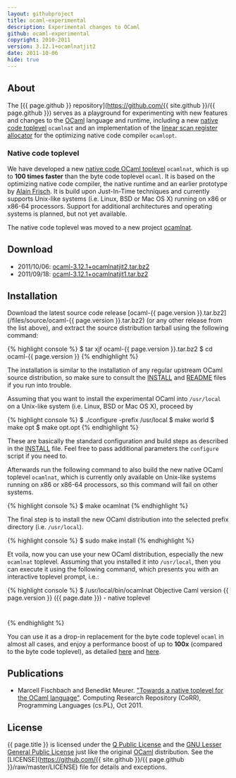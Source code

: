 ```yaml
---
layout: githubproject
title: ocaml-experimental
description: Experimental changes to OCaml
github: ocaml-experimental
copyright: 2010-2011
version: 3.12.1+ocamlnatjit2
date: 2011-10-06
hide: true
---
```



## About

The [{{ page.github }} repository](https://github.com/{{ site.github }}/{{ page.github }}) serves as a playground for experimenting with new features and changes to the [OCaml](http://caml.inria.fr/ocaml) language and runtime, including a new [native code toplevel](http://arxiv.org/abs/1110.1029) `ocamlnat` and an implementation of the [linear scan register allocator](http://portal.acm.org/citation.cfm?id=330250) for the optimizing native code compiler `ocamlopt`.


### Native code toplevel

We have developed a new [native code OCaml toplevel](/ocamlnat) `ocamlnat`, which is up to **100 times faster** than the byte code toplevel `ocaml`. It is based on the optimizing native code compiler, the native runtime and an earlier prototype by [Alain Frisch](http://alain.frisch.fr). It is build upon Just-In-Time techniques and currently supports Unix-like systems (i.e. Linux, BSD or Mac OS X) running on x86 or x86-64 processors. Support for additional architectures and operating systems is planned, but not yet available.

The native code toplevel was moved to a new project [ocamlnat](/ocamlnat).


## Download

- 2011/10/06: [ocaml-3.12.1+ocamlnatjit2.tar.bz2](/files/source/ocaml-3.12.1+ocamlnatjit2.tar.bz2)
- 2011/09/18: [ocaml-3.12.1+ocamlnatjit1.tar.bz2](/files/source/ocaml-3.12.1+ocamlnatjit1.tar.bz2)


## Installation

Download the latest source code release [ocaml-{{ page.version }}.tar.bz2](/files/source/ocaml-{{ page.version }}.tar.bz2) (or any other release from the list above), and extract the source distribution tarball using the following command:

{% highlight console %}
$ tar xjf ocaml-{{ page.version }}.tar.bz2
$ cd ocaml-{{ page.version }}
{% endhighlight %}

The installation is similar to the installation of any regular upstream OCaml source distribution, so make sure to consult the [INSTALL](https://raw.github.com/bmeurer/ocaml-experimental/master/INSTALL) and [README](https://raw.github.com/bmeurer/ocaml-experimental/master/README) files if you run into trouble.

Assuming that you want to install the experimental OCaml into `/usr/local` on a Unix-like system (i.e. Linux, BSD or Mac OS X), proceed by

{% highlight console %}
$ ./configure -prefix /usr/local
$ make world
$ make opt
$ make opt.opt
{% endhighlight %}

These are basically the standard configuration and build steps as described in the [INSTALL](https://raw.github.com/bmeurer/ocaml-experimental/master/INSTALL) file. Feel free to pass additional parameters the `configure` script if you need to.

Afterwards run the following command to also build the new native OCaml toplevel `ocamlnat`, which is currently only available on Unix-like systems running on x86 or x86-64 processors, so this command will fail on other systems.

{% highlight console %}
$ make ocamlnat
{% endhighlight %}

The final step is to install the new OCaml distribution into the selected prefix directory (i.e. `/usr/local`).

{% highlight console %}
$ sudo make install
{% endhighlight %}

Et voila, now you can use your new OCaml distribution, especially the new `ocamlnat` toplevel. Assuming that you installed it into `/usr/local`, then you can execute it using the following command, which presents you with an interactive toplevel prompt, i.e.:

{% highlight console %}
$ /usr/local/bin/ocamlnat
        Objective Caml version {{ page.version }} ({{ page.date }}) - native toplevel

# 
{% endhighlight %}

You can use it as a drop-in replacement for the byte code toplevel `ocaml` in almost all cases, and enjoy a performance boost of up to **100x** (compared to the byte code toplevel), as detailed [here](/2011/09/14/ocamlnat-benchmark) and [here](http://arxiv.org/pdf/1110.1029).


## Publications

- Marcell Fischbach and Benedikt Meurer. ["Towards a native toplevel for the OCaml language"](http://arxiv.org/abs/1110.1029). Computing Research Repository (CoRR), Programming Languages (cs.PL), Oct 2011.



## License

{{ page.title }} is licensed under the [Q Public License](http://en.wikipedia.org/wiki/Q_Public_License) and the [GNU Lesser General Public License](http://en.wikipedia.org/wiki/GNU_Lesser_General_Public_License) just like the original [OCaml](http://caml.inria.fr/ocaml) distribution. See the [LICENSE](https://github.com/{{ site.github }}/{{ page.github }}/raw/master/LICENSE) file for details and exceptions.
